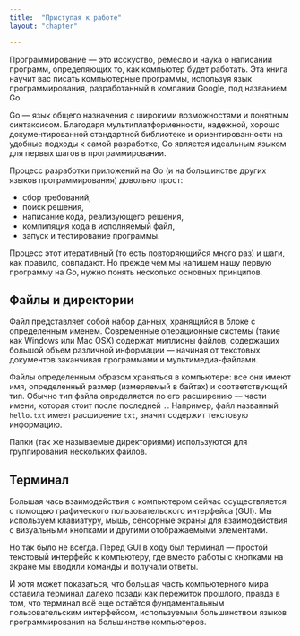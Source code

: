 ```yaml
---
title:  "Приступая к работе"
layout: "chapter"

---
```


Программирование — это исскуство, ремесло и наука о написании программ, определяющих то, как компьютер будет работать. Эта книга научит вас писать компьютерные программы, используя язык программирования, разработанный в компании Google, под названием Go.

Go — язык общего назначения с широкими возможностями и понятным синтаксисом. Благодаря мультиплатформенности, надежной, хорошо документированной стандартной библиотеке и ориентированности на удобные подходы к самой разработке, Go является идеальным языком для первых шагов в программировании.

Процесс разработки приложений на Go (и на большинстве других языков программирования) довольно прост:

* сбор требований,
* поиск решения,
* написание кода, реализующего решения,
* компиляция кода в исполняемый файл,
* запуск и тестирование программы.

Процесс этот итеративный (то есть повторяющийся много раз) и шаги, как правило, совпадают. Но прежде чем мы напишем нашу первую программу на Go, нужно понять несколько основных принципов.

## Файлы и директории

Файл представляет собой набор данных, хранящийся в блоке с определенным именем. Современные операционные системы (такие как Windows или Mac OSX) содержат миллионы файлов, содержащих большой объем различной информации — начиная от текстовых документов заканчивая программами и мультимедиа-файлами.

Файлы определенным образом храняться в компьютере: все они имеют имя, определенный размер (измеряемый в байтах) и соответствующий тип. Обычно тип файла определяется по его расширению — части имени, которая стоит после последней `.`. Например, файл названный `hello.txt` имеет расширение `txt`, значит содержит текстовую информацию.

Папки (так же называемые директориями) используются для группирования нескольких файлов.

## Терминал

Большая чась взаимодействия с компьютером сейчас осуществляется с помощью графического пользовательского интерфейса (GUI). Мы используем клавиатуру, мышь, сенсорные экраны для взаимодействия с визуальными кнопками и другими отображаемыми элементами.

Но так было не всегда. Перед GUI в ходу был терминал — простой текстовый интерфейс к компьютеру, где вместо работы с кнопками на экране мы вводили команды и получали ответы.

И хотя может показаться, что большая часть компьютерного мира оставила терминал далеко позади как пережиток прошлого, правда в том, что терминал всё еще остаётся фундаментальным пользовательским интерфейсом, используемым большинством языков программирования на большинстве компьютеров.
